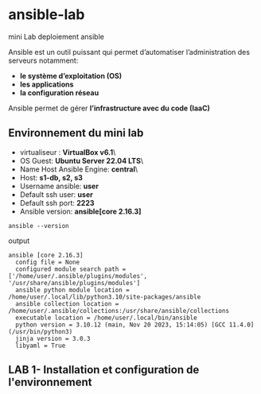 # ansible-lab
mini Lab deploiement ansible

Ansible est un outil puissant qui permet d’automatiser l’administration des serveurs notamment:
* **le système d’exploitation (OS)**
* **les applications**
* **la configuration réseau**

Ansible permet de gérer **l’infrastructure avec du code (IaaC)**

## Environnement du mini lab

* virtualiseur : **VirtualBox v6.1**\
* OS Guest: **Ubuntu Server 22.04 LTS**\
* Name Host Ansible Engine: **central**\
* Host: **s1-db, s2, s3**
* Username ansible: **user**
* Default ssh user: **user**
* Default ssh port: **2223**
* Ansible version: **ansible[core 2.16.3]**

```
ansible --version
```
output
```
ansible [core 2.16.3]
  config file = None
  configured module search path = ['/home/user/.ansible/plugins/modules', '/usr/share/ansible/plugins/modules']
  ansible python module location = /home/user/.local/lib/python3.10/site-packages/ansible
  ansible collection location = /home/user/.ansible/collections:/usr/share/ansible/collections
  executable location = /home/user/.local/bin/ansible
  python version = 3.10.12 (main, Nov 20 2023, 15:14:05) [GCC 11.4.0] (/usr/bin/python3)
  jinja version = 3.0.3
  libyaml = True
```

## LAB 1- Installation et configuration de l'environnement


